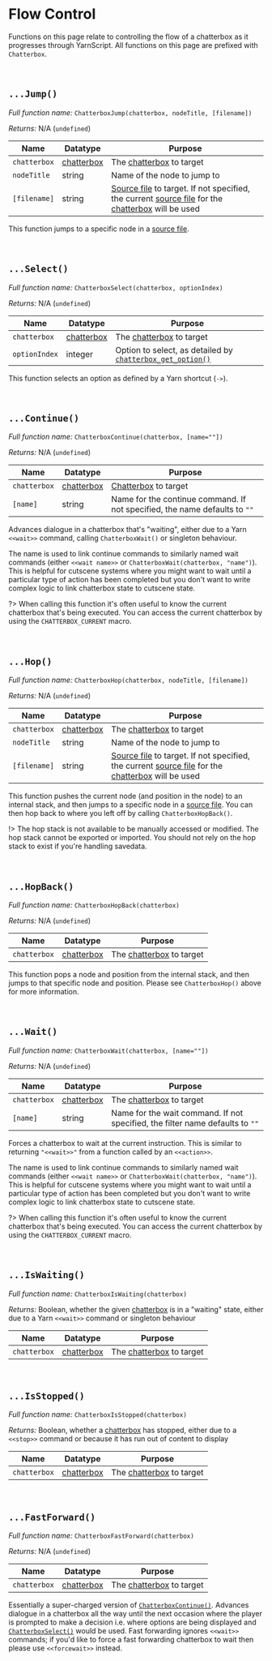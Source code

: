 # Flow Control

Functions on this page relate to controlling the flow of a chatterbox as it progresses through YarnScript. All functions on this page are prefixed with `Chatterbox`.

&nbsp;

## `...Jump()`

_Full function name:_ `ChatterboxJump(chatterbox, nodeTitle, [filename])`

_Returns:_ N/A (`undefined`)

|Name        |Datatype                          |Purpose                                                                                                                                                                 |
|------------|----------------------------------|------------------------------------------------------------------------------------------------------------------------------------------------------------------------|
|`chatterbox`|[chatterbox](concept-chatterboxes)|The [chatterbox](concept-chatterboxes) to target                                                                                                                        |
|`nodeTitle` |string                            |Name of the node to jump to                                                                                                                                             |
|`[filename]`|string                            |[Source file](concept-source-files) to target. If not specified, the current [source file](concept-source-files) for the [chatterbox](concept-chatterboxes) will be used|

This function jumps to a specific node in a [source file](concept-source-files).

&nbsp;

## `...Select()`

_Full function name:_ `ChatterboxSelect(chatterbox, optionIndex)`

_Returns:_ N/A (`undefined`)

|Name         |Datatype                          |Purpose                                                                                                                  |
|-------------|----------------------------------|-------------------------------------------------------------------------------------------------------------------------|
|`chatterbox` |[chatterbox](concept-chatterboxes)|The [chatterbox](concept-chatterboxes) to target                                                                         |
|`optionIndex`|integer                           |Option to select, as detailed by [`chatterbox_get_option()`](reference-getters#chatterboxgetoptionchatterbox-optionindex)|

This function selects an option as defined by a Yarn shortcut (`->`).

&nbsp;

## `...Continue()`

_Full function name:_ `ChatterboxContinue(chatterbox, [name=""])`

_Returns:_ N/A (`undefined`)

|Name        |Datatype                          |Purpose                                                                   |
|------------|----------------------------------|--------------------------------------------------------------------------|
|`chatterbox`|[chatterbox](concept-chatterboxes)|[Chatterbox](concept-chatterboxes) to target                              |
|`[name]`    |string                            |Name for the continue command. If not specified, the name defaults to `""`|

Advances dialogue in a chatterbox that's "waiting", either due to a Yarn `<<wait>>` command, calling `ChatterboxWait()` or singleton behaviour.

The name is used to link continue commands to similarly named wait commands (either `<<wait name>>` or `ChatterboxWait(chatterbox, "name")`). This is helpful for cutscene systems where you might want to wait until a particular type of action has been completed but you don't want to write complex logic to link chatterbox state to cutscene state.

?> When calling this function it's often useful to know the current chatterbox that's being executed. You can access the current chatterbox by using the `CHATTERBOX_CURRENT` macro.

&nbsp;

## `...Hop()`

_Full function name:_ `ChatterboxHop(chatterbox, nodeTitle, [filename])`

_Returns:_ N/A (`undefined`)

|Name        |Datatype                          |Purpose                                                                                                                                                                 |
|------------|----------------------------------|------------------------------------------------------------------------------------------------------------------------------------------------------------------------|
|`chatterbox`|[chatterbox](concept-chatterboxes)|The [chatterbox](concept-chatterboxes) to target                                                                                                                        |
|`nodeTitle` |string                            |Name of the node to jump to                                                                                                                                             |
|`[filename]`|string                            |[Source file](concept-source-files) to target. If not specified, the current [source file](concept-source-files) for the [chatterbox](concept-chatterboxes) will be used|

This function pushes the current node (and position in the node) to an internal stack, and then jumps to a specific node in a [source file](concept-source-files). You can then hop back to where you left off by calling `ChatterboxHopBack()`.

!> The hop stack is not available to be manually accessed or modified. The hop stack cannot be exported or imported. You should not rely on the hop stack to exist if you're handling savedata.

&nbsp;

## `...HopBack()`

_Full function name:_ `ChatterboxHopBack(chatterbox)`

_Returns:_ N/A (`undefined`)

|Name        |Datatype                          |Purpose                                         |
|------------|----------------------------------|------------------------------------------------|
|`chatterbox`|[chatterbox](concept-chatterboxes)|The [chatterbox](concept-chatterboxes) to target|

This function pops a node and position from the internal stack, and then jumps to that specific node and position. Please see `ChatterboxHop()` above for more information.

&nbsp;

## `...Wait()`

_Full function name:_ `ChatterboxWait(chatterbox, [name=""])`

_Returns:_ N/A (`undefined`)

|Name        |Datatype                          |Purpose                                         |
|------------|----------------------------------|------------------------------------------------|
|`chatterbox`|[chatterbox](concept-chatterboxes)|The [chatterbox](concept-chatterboxes) to target|
|`[name]`    |string                            |Name for the wait command. If not specified, the filter name defaults to `""`|

Forces a chatterbox to wait at the current instruction. This is similar to returning `"<<wait>>"` from a function called by an `<<action>>`.

The name is used to link continue commands to similarly named wait commands (either `<<wait name>>` or `ChatterboxWait(chatterbox, "name")`). This is helpful for cutscene systems where you might want to wait until a particular type of action has been completed but you don't want to write complex logic to link chatterbox state to cutscene state.

?> When calling this function it's often useful to know the current chatterbox that's being executed. You can access the current chatterbox by using the `CHATTERBOX_CURRENT` macro.

&nbsp;

## `...IsWaiting()`

_Full function name:_ `ChatterboxIsWaiting(chatterbox)`

_Returns:_ Boolean, whether the given [chatterbox](concept-chatterboxes) is in a "waiting" state, either due to a Yarn `<<wait>>` command or singleton behaviour

|Name        |Datatype                          |Purpose                                         |
|------------|----------------------------------|------------------------------------------------|
|`chatterbox`|[chatterbox](concept-chatterboxes)|The [chatterbox](concept-chatterboxes) to target|

&nbsp;

## `...IsStopped()`

_Full function name:_ `ChatterboxIsStopped(chatterbox)`

_Returns:_ Boolean, whether a [chatterbox](concept-chatterboxes) has stopped, either due to a `<<stop>>` command or because it has run out of content to display

|Name        |Datatype                          |Purpose                                         |
|------------|----------------------------------|------------------------------------------------|
|`chatterbox`|[chatterbox](concept-chatterboxes)|The [chatterbox](concept-chatterboxes) to target|

&nbsp;

## `...FastForward()`

_Full function name:_ `ChatterboxFastForward(chatterbox)`

_Returns:_ N/A (`undefined`)

|Name        |Datatype                          |Purpose                                         |
|------------|----------------------------------|------------------------------------------------|
|`chatterbox`|[chatterbox](concept-chatterboxes)|The [chatterbox](concept-chatterboxes) to target|

Essentially a super-charged version of [`ChatterboxContinue()`](reference-flow#chatterboxcontinuechatterbox). Advances dialogue in a chatterbox all the way until the next occasion where the player is prompted to make a decision i.e. where options are being displayed and [`ChatterboxSelect()`](reference-flow#chatterboxselectchatterbox-optionindex) would be used. Fast forwarding ignores `<<wait>>` commands; if you'd like to force a fast forwarding chatterbox to wait then please use `<<forcewait>>` instead.
